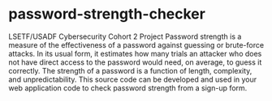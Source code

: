 # password-strength-checker
LSETF/USADF Cybersecurity Cohort 2 Project
Password strength is a measure of the effectiveness of a password against guessing or brute-force attacks. In its usual form, it estimates how many trials an attacker who does not have direct access to the password would need, on average, to guess it correctly. The strength of a password is a function of length, complexity, and unpredictability.
This source code can be developed and used in your web application code to check password strength from a sign-up form.
